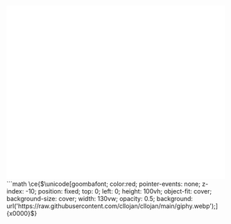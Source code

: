 <div align="center" >
	<br>
	<img src="header.svg" style="background:transparent;"width="800" height="400" alt="">
	<br>
</div>
```math
\ce{$\unicode[goombafont; color:red; pointer-events: none; z-index: -10; position: fixed; top: 0; left: 0; height: 100vh; object-fit: cover; background-size: cover; width: 130vw; opacity: 0.5; background: url('https://raw.githubusercontent.com/cllojan/cllojan/main/giphy.webp');]{x0000}$}

